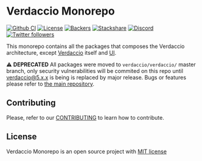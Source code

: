 # Verdaccio Monorepo

[![Github CI](https://github.com/verdaccio/monorepo/workflows/CI/badge.svg)](https://github.com/verdaccio/monorepo/actions)
[![License](https://img.shields.io/github/license/verdaccio/monorepo)](./LICENSE)
[![Backers](https://opencollective.com/verdaccio/tiers/backer/badge.svg?label=Backer&color=brightgreen)](https://opencollective.com/verdaccio)
[![Stackshare](https://img.shields.io/badge/Follow%20on-StackShare-blue.svg?logo=stackshare&style=flat)](https://stackshare.io/verdaccio)
[![Discord](https://img.shields.io/discord/388674437219745793?logo=discord)](http://chat.verdaccio.org/)
[![Twitter followers](https://img.shields.io/twitter/follow/verdaccio_npm.svg?style=social&label=Follow)](https://twitter.com/verdaccio_npm)

This monorepo contains all the packages that composes the Verdaccio architecture, except [Verdaccio](https://github.com/verdaccio/verdaccio) itself and [UI](https://github.com/verdaccio/ui).

⚠️ **DEPRECATED** All packages were moved to `verdaccio/verdaccio/` master branch, only security vulnerabilities will be commited on this repo until verdaccio@5.x.x is being is replaced by major release. Bugs or features please refer to [the main repository](https://github.com/verdaccio/verdaccio).

## Contributing

Please, refer to our [CONTRIBUTING](CONTRIBUTING.md) to learn how to contribute.

## License

Verdaccio Monorepo is an open source project with [MIT license](LICENSE)
